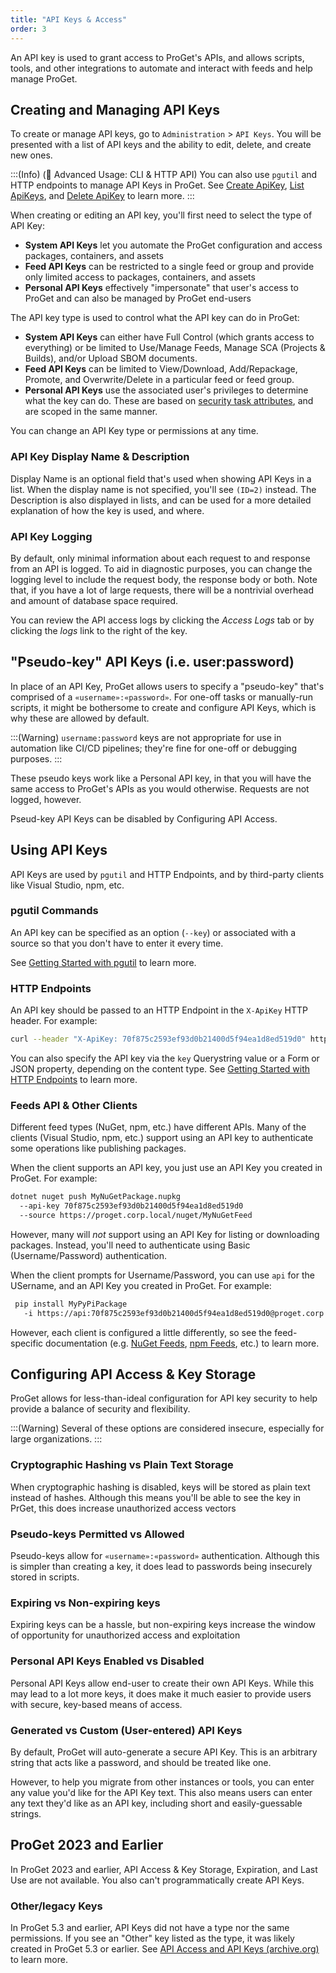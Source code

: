 ```yaml
---
title: "API Keys & Access"
order: 3
---
```


An API key is used to grant access to ProGet's APIs, and allows scripts, tools, and other integrations to automate and interact with feeds and help manage ProGet.

## Creating and Managing API Keys

To create or manage API keys, go to `Administration` > `API Keys`. You will be presented with a list of API keys and the ability to edit, delete, and create new ones.

:::(Info) (🔌 Advanced Usage: CLI & HTTP API)
You can also use `pgutil` and HTTP endpoints to manage API Keys in ProGet. See [Create ApiKey](/docs/proget/reference-api/proget-apikeys/proget-api-apikeys-create), [List ApiKeys](/docs/proget/reference-api/proget-apikeys/proget-api-apikeys-list), and [Delete ApiKey](/docs/proget/reference-api/proget-apikeys/proget-api-apikeys-delete) to learn more.
:::

When creating or editing an API key, you'll first need to select the type of API Key:

* **System API Keys** let you automate the ProGet configuration and access packages, containers, and assets 
* **Feed API Keys** can be restricted to a single feed or group and provide only limited access to packages, containers, and assets
* **Personal API Keys** effectively "impersonate" that user's access to ProGet and can also be managed by ProGet end-users

The API key type is used to control what the API key can do in ProGet:

* **System API Keys** can either have Full Control (which grants access to everything) or be limited to Use/Manage Feeds, Manage SCA (Projects & Builds), and/or Upload SBOM documents.
* **Feed API Keys** can be limited to View/Download, Add/Repackage, Promote, and Overwrite/Delete in a particular feed or feed group.
* **Personal API Keys** use the associated user's privileges to determine what the key can do. These are based on [security task attributes](/docs/proget/administration-security/creating-tasks), and are scoped in the same manner.

You can change an API Key type or permissions at any time.

### API Key Display Name & Description

Display Name is an optional field that's used when showing API Keys in a list. When the display name is not specified, you'll see `(ID=2)` instead. The Description is also displayed in lists, and can be used for a more detailed explanation of how the key is used, and where.

### API Key Logging
By default, only minimal information about each request to and response from an API is logged. To aid in diagnostic purposes, you can change the logging level to include the request body, the response body or both.  Note that, if you have a lot of large requests, there will be a nontrivial overhead and amount of database space required.  

You can review the API access logs by clicking the _Access Logs_ tab or by clicking the _logs_ link to the right of the key.

## "Pseudo-key" API Keys (i.e. user:password)

In place of an API Key, ProGet allows users to specify a "pseudo-key" that's comprised of a `«username»:«password»`. For one-off tasks or manually-run scripts, it might be bothersome to create and configure API Keys, which is why these are allowed by default.

:::(Warning)
`username:password` keys are not appropriate for use in automation like CI/CD pipelines; they're fine for one-off or debugging purposes.
:::

These pseudo keys work like a Personal API key, in that you will have the same access to ProGet's APIs as you would otherwise. Requests are not logged, however.

Pseud-key API Keys can be disabled by Configuring API Access.

## Using API Keys 

API Keys are used by `pgutil` and HTTP Endpoints, and by third-party clients like Visual Studio, npm, etc.

### pgutil Commands
An API key can be specified as an option (`--key`) or associated with a source so that you don't have to enter it every time.

See [Getting Started with pgutil](/docs/proget/reference-api/proget-pgutil) to learn more.

### HTTP Endpoints
An API key should be passed to an HTTP Endpoint in the `X-ApiKey` HTTP header. For example:

```bash
curl --header "X-ApiKey: 70f875c2593ef93d0b21400d5f94ea1d8ed519d0" https://proget.corp.local/api/promotions/list?package=Newtonsoft.Json&version=13.0.2
```

You can also specify the API key via the `key` Querystring value or a Form or JSON property, depending on the content type. See [Getting Started with HTTP Endpoints](/docs/proget/reference-api/proget-api-http) to learn more.

### Feeds API & Other Clients

Different feed types (NuGet, npm, etc.) have different APIs. Many of the clients (Visual Studio, npm, etc.) support using an API key to authenticate some operations like publishing packages.

When the client supports an API key, you just use an API Key you created in ProGet. For example:

```bash
dotnet nuget push MyNuGetPackage.nupkg 
  --api-key 70f875c2593ef93d0b21400d5f94ea1d8ed519d0 
  --source https://proget.corp.local/nuget/MyNuGetFeed
```

However, many will *not* support using an API Key for listing or downloading packages. Instead, you'll need to authenticate using Basic (Username/Password) authentication. 

When the client prompts for Username/Password, you can use `api` for the USername, and an API Key you created in ProGet. For example:

```bash
 pip install MyPyPiPackage
   -i https://api:70f875c2593ef93d0b21400d5f94ea1d8ed519d0@proget.corp.local/pypi/MyPythonFeed 
```

However, each client is configured a little differently, so see the feed-specific documentation (e.g. [NuGet Feeds](/docs/proget/feeds/nuget#nuget), [npm Feeds](/docs/proget/feeds/npm#token), etc.) to learn more.

## Configuring API Access & Key Storage
ProGet allows for less-than-ideal configuration for API key security to help provide a balance of security and flexibility.

:::(Warning)
Several of these options are considered insecure, especially for large organizations.
:::

### Cryptographic Hashing vs Plain Text Storage
When cryptographic hashing is disabled, keys will be stored as plain text instead of hashes. Although this means you'll be able to see the key in PrGet, this does increase unauthorized access vectors

### Pseudo-keys Permitted vs Allowed
Pseudo-keys allow for `«username»:«password»` authentication. Although this is simpler than creating a key, it does lead to passwords being insecurely stored in scripts.

### Expiring vs Non-expiring keys

Expiring keys can be a hassle, but non-expiring keys increase the window of opportunity for unauthorized access and exploitation

### Personal API Keys Enabled vs Disabled
Personal API Keys allow end-user to create their own API Keys. While this may lead to a lot more keys, it does make it much easier to provide users with secure, key-based means of access.

###  Generated vs Custom (User-entered) API Keys

By default, ProGet will auto-generate a secure API Key. This is an arbitrary string that acts like a password, and should be treated like one. 

However, to help you migrate from other instances or tools, you can enter any value you'd like for the API Key text. This also means users can enter any text they'd like as an API key, including short and easily-guessable strings.

## ProGet 2023 and Earlier

In ProGet 2023 and earlier, API Access & Key Storage, Expiration, and Last Use are not available. You also can't programmatically create API Keys.

### Other/legacy Keys
In ProGet 5.3 and earlier, API Keys did not have a type nor the same permissions. If you see an "Other" key listed as the type, it was likely created in ProGet 5.3 or earlier. See [API Access and API Keys  (archive.org)](https://web.archive.org/web/20231210162915/https://docs.inedo.com/docs/proget-administration-security-api-keys#other-legacy-keys) to learn more.